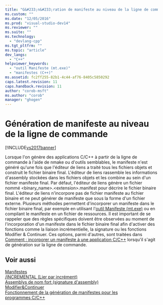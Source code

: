 ```yaml
---
title: "G&#233;n&#233;ration de manifeste au niveau de la ligne de commande | Microsoft Docs"
ms.custom: ""
ms.date: "12/05/2016"
ms.prod: "visual-studio-dev14"
ms.reviewer: ""
ms.suite: ""
ms.technology: 
  - "devlang-cpp"
ms.tgt_pltfrm: ""
ms.topic: "article"
dev_langs: 
  - "C++"
helpviewer_keywords: 
  - "outil Manifeste (mt.exe)"
  - "manifestes (C++)"
ms.assetid: fc2ff255-82b1-4c44-af76-8405c5850292
caps.latest.revision: 11
caps.handback.revision: 11
author: "corob-msft"
ms.author: "corob"
manager: "ghogen"
---
```

# G&#233;n&#233;ration de manifeste au niveau de la ligne de commande
[!INCLUDE[vs2017banner](../assembler/inline/includes/vs2017banner.md)]

Lorsque l'on génère des applications C\/C\+\+ à partir de la ligne de commande à l'aide de nmake ou d'outils semblables, le manifeste n'est généré qu'une fois que l'éditeur de liens a traité tous les fichiers objets et construit le fichier binaire final.  L'éditeur de liens rassemble les informations d'assembly stockées dans les fichiers objets et les combine au sein d'un fichier manifeste final.  Par défaut, l'éditeur de liens génère un fichier nommé \<binary\_name\>.\<extension\>.manifest pour décrire le fichier binaire final.  L'éditeur de liens n'incorpore pas de fichier manifeste au fichier binaire et ne peut générer de manifeste que sous la forme d'un fichier externe.  Plusieurs méthodes permettent d'incorporer un manifeste dans le fichier binaire final, par exemple en utilisant l'[outil Manifeste \(mt.exe\)](http://msdn.microsoft.com/library/aa375649) ou en compilant le manifeste en un fichier de ressources.  Il est important de se rappeler que des règles spécifiques doivent être observées au moment de l'incorporation d'un manifeste dans le fichier binaire final afin d'activer des fonctions comme la liaison incrémentielle, la signature ou les fonctions Modifier & Continuer.  Ces options, parmi d'autres, sont traitées dans [Comment : incorporer un manifeste à une application C\/C\+\+](../build/how-to-embed-a-manifest-inside-a-c-cpp-application.md) lorsqu'il s'agit de génération sur la ligne de commande.  
  
## Voir aussi  
 [Manifestes](http://msdn.microsoft.com/library/aa375365)   
 [\/INCREMENTAL \(Lier par incrément\)](../build/reference/incremental-link-incrementally.md)   
 [Assemblys de nom fort \(signature d'assembly\)](../dotnet/strong-name-assemblies-assembly-signing-cpp-cli.md)   
 [Modifier&Continuer](../Topic/Edit%20and%20Continue.md)   
 [Fonctionnement de la génération de manifestes pour les programmes C\/C\+\+](../build/understanding-manifest-generation-for-c-cpp-programs.md)